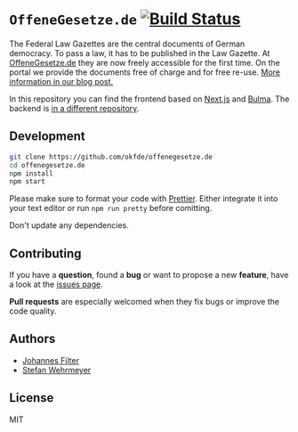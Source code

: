 # `OffeneGesetze.de` [![Build Status](https://img.shields.io/github/workflow/status/okfde/offenegesetze.de/Test)](https://github.com/okfde/offenegesetze.de/actions/workflows/test.yml)

The Federal Law Gazettes are the central documents of German democracy. To pass a law, it has to be published in the Law Gazette. At [OffeneGesetze.de](https://offenegesetze.de/) they are now freely accessible for the first time. On the portal we provide the documents free of charge and for free re-use. [More information in our blog post.](https://okfn.de/blog/2018/12/opening-laws-in-germany/)

In this repository you can find the frontend based on [Next.js](https://github.com/zeit/next.js/) and [Bulma](https://github.com/jgthms/bulma). The backend is [in a different repository](https://github.com/okfde/api.offenegesetze.de).

## Development

```bash
git clone https://github.com/okfde/offenegesetze.de
cd offenegesetze.de
npm install
npm start
```

Please make sure to format your code with [Prettier](https://prettier.io/). Either integrate it into your text editor or run `npm run pretty` before comitting.

Don't update any dependencies.

## Contributing

If you have a **question**, found a **bug** or want to propose a new **feature**, have a look at the [issues page](https://github.com/okfde/offenegesetze.de/issues).

**Pull requests** are especially welcomed when they fix bugs or improve the code quality.

## Authors

- [Johannes Filter](https://github.com/jfilter)
- [Stefan Wehrmeyer](https://github.com/stefanw)

## License

MIT
